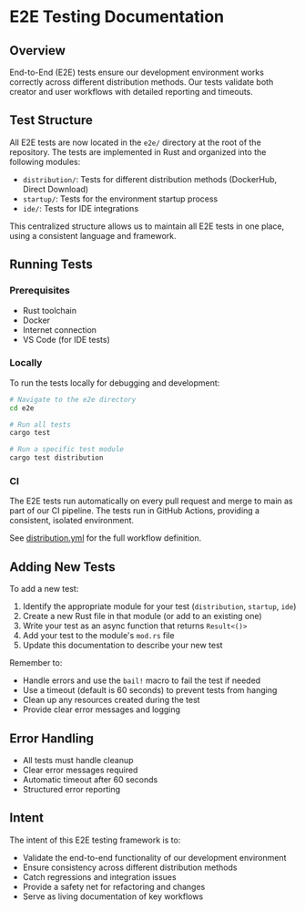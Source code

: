 # E2E Testing Documentation

## Overview

End-to-End (E2E) tests ensure our development environment works correctly across different distribution methods. Our tests validate both creator and user workflows with detailed reporting and timeouts.

## Test Structure

All E2E tests are now located in the `e2e/` directory at the root of the repository. The tests are implemented in Rust and organized into the following modules:

- `distribution/`: Tests for different distribution methods (DockerHub, Direct Download)
- `startup/`: Tests for the environment startup process
- `ide/`: Tests for IDE integrations

This centralized structure allows us to maintain all E2E tests in one place, using a consistent language and framework.

## Running Tests

### Prerequisites
- Rust toolchain
- Docker
- Internet connection
- VS Code (for IDE tests)

### Locally
To run the tests locally for debugging and development:

```bash
# Navigate to the e2e directory
cd e2e

# Run all tests
cargo test

# Run a specific test module
cargo test distribution
```

### CI
The E2E tests run automatically on every pull request and merge to main as part of our CI pipeline. The tests run in GitHub Actions, providing a consistent, isolated environment.

See [distribution.yml](../.github/workflows/distribution.yml) for the full workflow definition.

## Adding New Tests

To add a new test:

1. Identify the appropriate module for your test (`distribution`, `startup`, `ide`)
2. Create a new Rust file in that module (or add to an existing one)
3. Write your test as an async function that returns `Result<()>`
4. Add your test to the module's `mod.rs` file
5. Update this documentation to describe your new test

Remember to:
- Handle errors and use the `bail!` macro to fail the test if needed
- Use a timeout (default is 60 seconds) to prevent tests from hanging
- Clean up any resources created during the test
- Provide clear error messages and logging

## Error Handling
- All tests must handle cleanup
- Clear error messages required
- Automatic timeout after 60 seconds
- Structured error reporting

## Intent
The intent of this E2E testing framework is to:
- Validate the end-to-end functionality of our development environment
- Ensure consistency across different distribution methods
- Catch regressions and integration issues
- Provide a safety net for refactoring and changes
- Serve as living documentation of key workflows